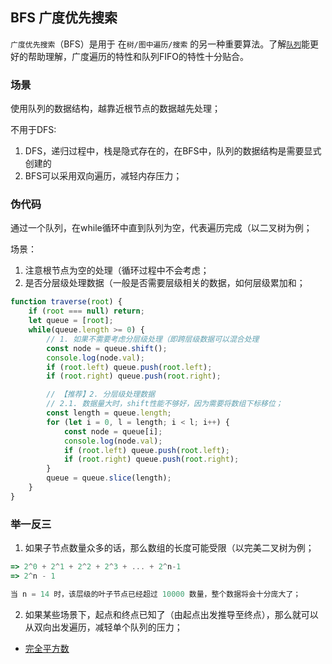 ## BFS 广度优先搜索

`广度优先搜索`（BFS）是用于 在`树/图中遍历/搜索` 的另一种重要算法。了解[`队列`](./../../dataStructure/queue/index.md)能更好的帮助理解，广度遍历的特性和队列FIFO的特性十分贴合。

### 场景

使用队列的数据结构，越靠近根节点的数据越先处理；

不用于DFS:
1. DFS，递归过程中，栈是隐式存在的，在BFS中，队列的数据结构是需要显式创建的
2. BFS可以采用双向遍历，减轻内存压力；

### 伪代码
通过一个队列，在while循环中直到队列为空，代表遍历完成（以二叉树为例；

场景：
1. 注意根节点为空的处理（循环过程中不会考虑；
2. 是否分层级处理数据（一般是否需要层级相关的数据，如何层级累加和；
```js
function traverse(root) {
    if (root === null) return;
    let queue = [root];
    while(queue.length >= 0) {
        // 1. 如果不需要考虑分层级处理（即跨层级数据可以混合处理
        const node = queue.shift();
        console.log(node.val);
        if (root.left) queue.push(root.left);
        if (root.right) queue.push(root.right);

        // 【推荐】2. 分层级处理数据
        // 2.1. 数据量大时，shift性能不够好，因为需要将数组下标移位；
        const length = queue.length;
        for (let i = 0, l = length; i < l; i++) {
            const node = queue[i];
            console.log(node.val);
            if (root.left) queue.push(root.left);
            if (root.right) queue.push(root.right); 
        }
        queue = queue.slice(length);
    }
}
```

### 举一反三

1. 如果子节点数量众多的话，那么数组的长度可能受限（以完美二叉树为例；
```js
=> 2^0 + 2^1 + 2^2 + 2^3 + ... + 2^n-1
=> 2^n - 1

当 n = 14 时，该层级的叶子节点已经超过 10000 数量，整个数据将会十分庞大了；
```
2. 如果某些场景下，起点和终点已知了（由起点出发推导至终点），那么就可以从双向出发遍历，减轻单个队列的压力；
- [完全平方数](../../problems/normal/279.完全平方数.md)
